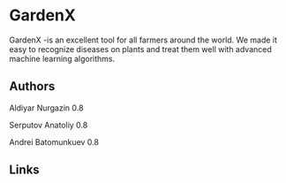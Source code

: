 # GardenX

GardenX -is an excellent tool for all farmers around the world. We made it easy to recognize diseases on plants and treat them well with advanced machine learning algorithms.

## Authors

Aldiyar Nurgazin 0.8

Serputov Anatoliy 0.8

Andrei Batomunkuev 0.8

## Links
